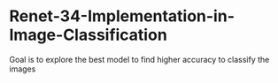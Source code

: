 # Renet-34-Implementation-in-Image-Classification
Goal is to explore the best model to find higher accuracy to classify the images
